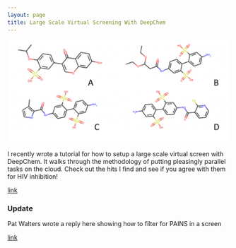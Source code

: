 ```yaml
---
layout: page
title: Large Scale Virtual Screening With DeepChem
---
```

![header_image](/assets/2018_08_02/header.png)

I recently wrote a tutorial for how to setup a large scale virtual screen with DeepChem.
It walks through the methodology of putting pleasingly parallel tasks on the cloud.
Check out the hits I find and see if you agree with them for HIV inhibition!

[link](https://github.com/deepchem/deepchem/blob/master/examples/notebooks/Large_Scale_Chemical_Screens.ipynb)

### Update

Pat Walters wrote a reply here showing how to filter for PAINS in a screen


[link](http://practicalcheminformatics.blogspot.com/2018/08/filtering-chemical-libraries.html)
